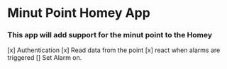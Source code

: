 
# Minut Point Homey App
### This app will add support for the minut point to the Homey

[x] Authentication
[x] Read data from the point
[x] react when alarms are triggered
[] Set Alarm on.
